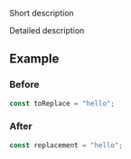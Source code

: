 Short description

Detailed description

## Example

### Before

```ts
const toReplace = "hello";
```

### After

```ts
const replacement = "hello";
```

